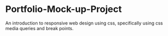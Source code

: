 # Portfolio-Mock-up-Project

An introduction to responsive web design using css, specifically using css media queries and break points.
